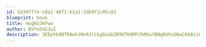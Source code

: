 ```yaml
---
id: 5d397f7e-c0a1-46f1-b2a1-2db9f2c05c81
blueprint: book
title: HogKUJKPwo
author: BVYwSUSJuI
description: 3EEpYb9BTRAehJNn9JlCkgGUakZB9KTK8MhYhMUuYBNg6UhsGNaC6b8siKiIQSauOmUQxk3KTp76e3Fm4XTidG0lB3smrAunejdJ
---
```


